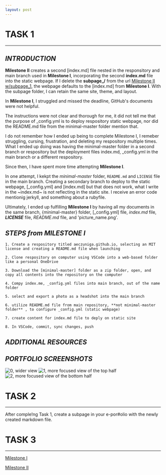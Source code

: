 ```yaml
---
layout: post
---
```


# **TASK 1**
* * * 

## _INTRODUCTION_
**Milestone II** creates a second [index.md] file nested in the responsitory and main branch used in **Milestone I**, incorporating the second **index.md** file into the static webpage. If I delete the **subpage_/** from the url [Milestone II w/subpage_1](https://aeczuniga.github.io/subpage_1/), the webpage defaults to the [index.md] from **Milestone I**. 
With the subpage folder, I can retain the same site, theme, and layout. 

In **Milestone I**, I struggled and missed the deadline, GitHub's documents were not helpful. 

The instructions were not clear and thorough for me, it did not tell me that the purpose of _config.yml is to deploy  respository static webpage, nor did the README.md file from the minimal-master folder mention that. 

I do not remember how I ended up being to complete Milestone I, I remeber struggling, cursing, frustration, and deleting my respository multiple times. What I ended up doing was having the minimal-master folder in a second branch or respository but the deployment files index.md, _config.yml in the main branch or a different respository. 

Since then, I have spent more time attempting **Milestone I**. 

In one attempt, I kekpt the _minimal-master_ folder, `README.md` and `LICENSE` file in the main branch. Creating a secondary branch to deploy to the static webpage, [_config.yml] and [index.md] but that does not work, what I write in the ~index.md~ is not reflecting in the static site. I receive an error code mentionig jerkyll, and something about a rubyfile. 

Ultimately, I ended up fulfilling **Milestone I** by having all my documents in the same branch, {minimal-master} folder, [_config.yml] file, *index.md* file, ***LICENSE*** file, $README.md$ file, and 'picture_name.png'.



## _STEPS from MILESTONE I_
    
```1. Create a respository titled aeczuniga.github.io, selecting an MIT license and creating a README.md file when launching```
    
```2. Clone respository on computer using VSCode into a web-based folder like a personal OneDrive```
    
```3. Download the [minimal-master] folder as a zip folder, open, and copy all contents into the repository on the computer```
    
```4. Compy index.me, _config.yml files into main branch, out of the name folder```
    
```5. select and export a photo as a headshot into the main branch```
    
```6. utilize README.md file from main repository, **not minimal-master folder** , to configure _config.yml (static webpage)```
    
```7. create content for index.md file to deply on static site```
    
```8. In VSCode, commit, sync changes, push```


## _ADDITIONAL RESOURCES_



## _PORTFOLIO SCREENSHOTS_
![0, wider view](../II_images/image_0.png)
![1, more focused view of the top half](../II_images/image_1.png)
![2, more focused view of the bottom half](../II_images/image_2.png)


# **TASK 2**
* * * 

After comple!ng Task 1, create a subpage in your e-por#olio with the newly created markdown file.



# **TASK 3**
* * * 

[Milestone I](https://aeczuniga.github.io/)

[Milestone II](https://aeczuniga.github.io/subpage_1/)
